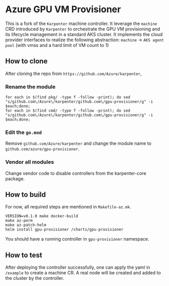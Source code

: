 # Azure GPU VM Provisioner
This is a fork of the `Karpenter` machine controller. It leverage the `machine` CRD introduced by `Karpenter` to orchestrate the GPU VM provisioning and its lifecycle management in a standard AKS cluster.
It implements the cloud provider interfaces to realize the following abstraction:
`machine` -> `AKS agent pool` (with vmss and a hard limit of VM count to 1)

## How to clone
After cloning the repo from `https://github.com/Azure/karpenter`,
### Rename the module
```
for each in $(find pkg/ -type f -follow -print); do sed "s/github.com\/Azure\/karpenter/github.com\/gpu-provisioner/g" -i $each;done;
for each in $(find cmd/ -type f -follow -print); do sed "s/github.com\/Azure\/karpenter/github.com\/gpu-provisioner/g" -i $each;done;
```
### Edit the `go.mod`
Remove `github.com/Azure/karpenter` and change the module name to `github.com/azure/gpu-provisioner`.

### Vendor all modules
Change vendor code to disable controllers from the karpenter-core package.

## How to build

For now, all required steps are mentioned in `Makefile-az.mk`.

```
VERSION=v0.1.0 make docker-build
make az-perm
make az-patch-helm
helm install gpu-provisioner /charts/gpu-provisioner

```
You should have a running controller in `gpu-provisioner` namespace.

## How to test
After deploying the controller successfully, one can apply the yaml in `/example` to create a machine CR. A real node will be created and added to the cluster by the controller.
